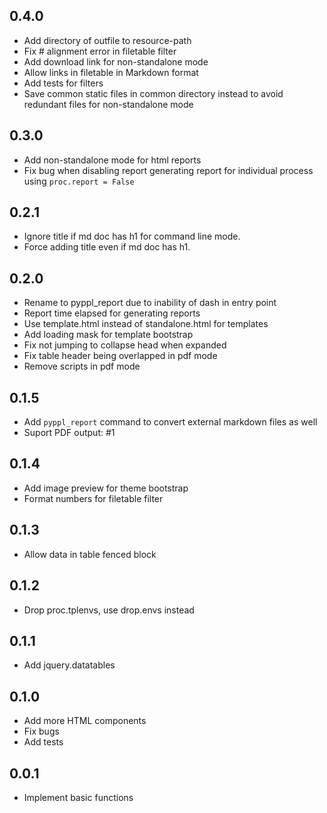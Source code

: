 ## 0.4.0
- Add directory of outfile to resource-path
- Fix # alignment error in filetable filter
- Add download link for non-standalone mode
- Allow links in filetable in Markdown format
- Add tests for filters
- Save common static files in common directory instead to avoid redundant files for non-standalone mode

## 0.3.0
- Add non-standalone mode for html reports
- Fix bug when disabling report generating report for individual process using `proc.report = False`

## 0.2.1
- Ignore title if md doc has h1 for command line mode.
- Force adding title even if md doc has h1.

## 0.2.0
- Rename to pyppl_report due to inability of dash in entry point
- Report time elapsed for generating reports
- Use template.html instead of standalone.html for templates
- Add loading mask for template bootstrap
- Fix not jumping to collapse head when expanded
- Fix table header being overlapped in pdf mode
- Remove scripts in pdf mode

## 0.1.5
- Add `pyppl_report` command to convert external markdown files as well
- Suport PDF output: #1

## 0.1.4
- Add image preview for theme bootstrap
- Format numbers for filetable filter

## 0.1.3
- Allow data in table fenced block

## 0.1.2
- Drop proc.tplenvs, use drop.envs instead

## 0.1.1
- Add jquery.datatables

## 0.1.0
- Add more HTML components
- Fix bugs
- Add tests

## 0.0.1
- Implement basic functions
